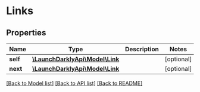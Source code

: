 # Links

## Properties
Name | Type | Description | Notes
------------ | ------------- | ------------- | -------------
**self** | [**\LaunchDarklyApi\Model\Link**](Link.md) |  | [optional] 
**next** | [**\LaunchDarklyApi\Model\Link**](Link.md) |  | [optional] 

[[Back to Model list]](../README.md#documentation-for-models) [[Back to API list]](../README.md#documentation-for-api-endpoints) [[Back to README]](../README.md)


